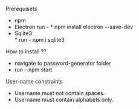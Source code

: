 Prerequisets
* npm
* Electron  run - 
        * npm install electron --save-dev
* Sqlite3   
        * run - npm i sqlite3


How to install ??
* navigate to password-generator folder 
* run - npm start 


User-name constraints
* Username must not contain spaces.
* Username must contain alphabets only.
